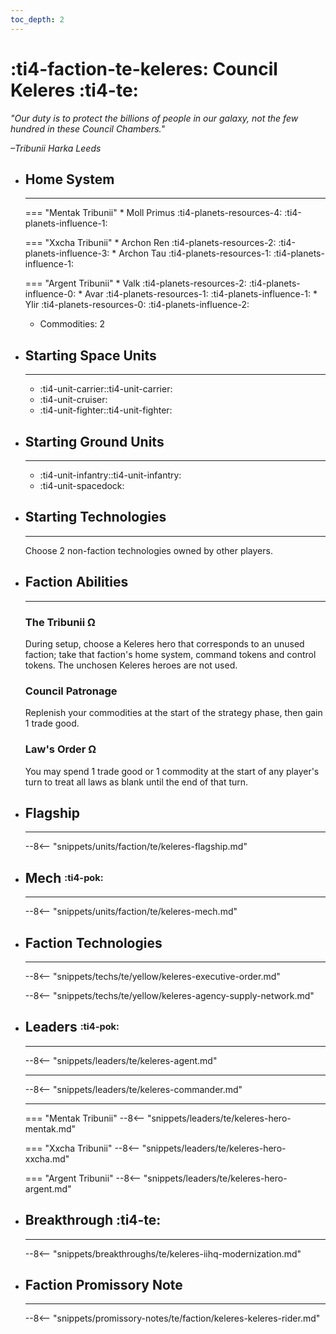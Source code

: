 ```yaml
---
toc_depth: 2
---
```


# :ti4-faction-te-keleres: Council Keleres :ti4-te:

*"Our duty is to protect the billions of people in our galaxy, not the few hundred in these Council Chambers."*

*–Tribunii Harka Leeds*

<div class="grid cards" markdown>

-   ## __Home System__

    ---

    === "Mentak Tribunii"
        * Moll Primus :ti4-planets-resources-4: :ti4-planets-influence-1:

    === "Xxcha Tribunii"
        * Archon Ren :ti4-planets-resources-2: :ti4-planets-influence-3:
        * Archon Tau :ti4-planets-resources-1: :ti4-planets-influence-1:

    === "Argent Tribunii"
        * Valk :ti4-planets-resources-2: :ti4-planets-influence-0:
        * Avar :ti4-planets-resources-1: :ti4-planets-influence-1:
        * Ylir :ti4-planets-resources-0: :ti4-planets-influence-2:
    * Commodities: 2

</div>

<div class="grid cards" markdown>

-   ## __Starting Space Units__

    ---

    * :ti4-unit-carrier::ti4-unit-carrier:
    * :ti4-unit-cruiser:
    * :ti4-unit-fighter::ti4-unit-fighter:

-   ## __Starting Ground Units__

    ---

    * :ti4-unit-infantry::ti4-unit-infantry:
    * :ti4-unit-spacedock:

-   ## __Starting Technologies__

    ---
    Choose 2 non-faction technologies owned by other players.

-   ## __Faction Abilities__

    ---
    ### **The Tribunii Ω**
    
    During setup, choose a Keleres hero that corresponds to an unused faction; take that faction's home system, command tokens and control tokens. 
    The unchosen Keleres heroes are not used.

    ### **Council Patronage**
    
    Replenish your commodities at the start of the strategy phase, then gain 1 trade good.

    ### **Law's Order Ω**

    You may spend 1 trade good or 1 commodity at the start of any player's turn to treat all laws as blank until the end of that turn.

-   ## __Flagship__

    ---
    --8<-- "snippets/units/faction/te/keleres-flagship.md"

-   ## __Mech__ <sup><sub>:ti4-pok:</sub></sup>

    ---
    --8<-- "snippets/units/faction/te/keleres-mech.md"

</div>

<div class="grid cards" markdown>

-   ## __Faction Technologies__

    ---
    --8<-- "snippets/techs/te/yellow/keleres-executive-order.md"

    --8<-- "snippets/techs/te/yellow/keleres-agency-supply-network.md"

-   ## __Leaders__ <sup><sub>:ti4-pok:</sub></sup>

    ---
    
    --8<-- "snippets/leaders/te/keleres-agent.md"

    ---

    --8<-- "snippets/leaders/te/keleres-commander.md"

    ---

    === "Mentak Tribunii"
        --8<-- "snippets/leaders/te/keleres-hero-mentak.md"

    === "Xxcha Tribunii"
        --8<-- "snippets/leaders/te/keleres-hero-xxcha.md"

    === "Argent Tribunii"
        --8<-- "snippets/leaders/te/keleres-hero-argent.md"

- ## __Breakthrough__ :ti4-te:

    ---
    --8<-- "snippets/breakthroughs/te/keleres-iihq-modernization.md"

-   ## __Faction Promissory Note__

    ---
    --8<-- "snippets/promissory-notes/te/faction/keleres-keleres-rider.md"

</div>
